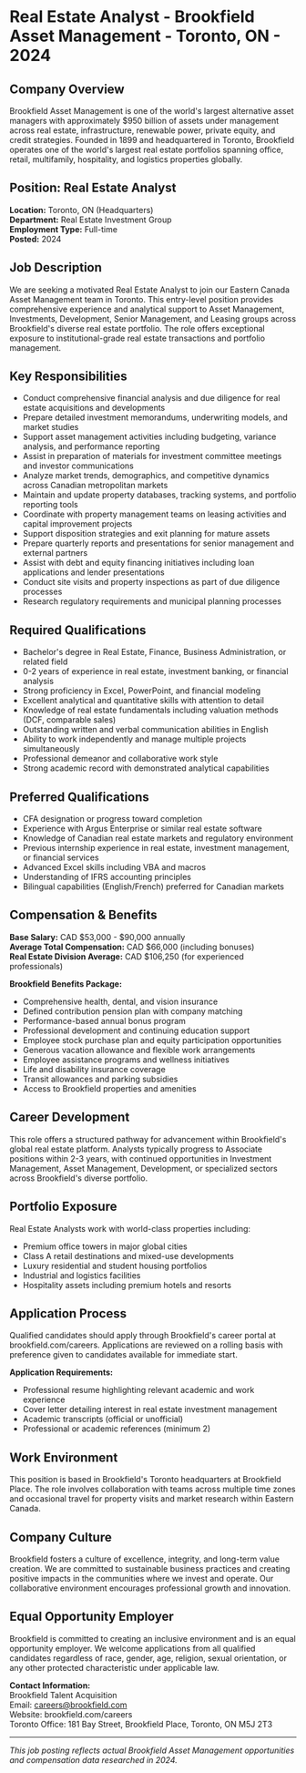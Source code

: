 # Real Estate Analyst - Brookfield Asset Management - Toronto, ON - 2024

## Company Overview
Brookfield Asset Management is one of the world's largest alternative asset managers with approximately $950 billion of assets under management across real estate, infrastructure, renewable power, private equity, and credit strategies. Founded in 1899 and headquartered in Toronto, Brookfield operates one of the world's largest real estate portfolios spanning office, retail, multifamily, hospitality, and logistics properties globally.

## Position: Real Estate Analyst
**Location:** Toronto, ON (Headquarters)  
**Department:** Real Estate Investment Group  
**Employment Type:** Full-time  
**Posted:** 2024  

## Job Description
We are seeking a motivated Real Estate Analyst to join our Eastern Canada Asset Management team in Toronto. This entry-level position provides comprehensive experience and analytical support to Asset Management, Investments, Development, Senior Management, and Leasing groups across Brookfield's diverse real estate portfolio. The role offers exceptional exposure to institutional-grade real estate transactions and portfolio management.

## Key Responsibilities
- Conduct comprehensive financial analysis and due diligence for real estate acquisitions and developments
- Prepare detailed investment memorandums, underwriting models, and market studies
- Support asset management activities including budgeting, variance analysis, and performance reporting
- Assist in preparation of materials for investment committee meetings and investor communications
- Analyze market trends, demographics, and competitive dynamics across Canadian metropolitan markets
- Maintain and update property databases, tracking systems, and portfolio reporting tools
- Coordinate with property management teams on leasing activities and capital improvement projects
- Support disposition strategies and exit planning for mature assets
- Prepare quarterly reports and presentations for senior management and external partners
- Assist with debt and equity financing initiatives including loan applications and lender presentations
- Conduct site visits and property inspections as part of due diligence processes
- Research regulatory requirements and municipal planning processes

## Required Qualifications
- Bachelor's degree in Real Estate, Finance, Business Administration, or related field
- 0-2 years of experience in real estate, investment banking, or financial analysis
- Strong proficiency in Excel, PowerPoint, and financial modeling
- Excellent analytical and quantitative skills with attention to detail
- Knowledge of real estate fundamentals including valuation methods (DCF, comparable sales)
- Outstanding written and verbal communication abilities in English
- Ability to work independently and manage multiple projects simultaneously
- Professional demeanor and collaborative work style
- Strong academic record with demonstrated analytical capabilities

## Preferred Qualifications
- CFA designation or progress toward completion
- Experience with Argus Enterprise or similar real estate software
- Knowledge of Canadian real estate markets and regulatory environment
- Previous internship experience in real estate, investment management, or financial services
- Advanced Excel skills including VBA and macros
- Understanding of IFRS accounting principles
- Bilingual capabilities (English/French) preferred for Canadian markets

## Compensation & Benefits
**Base Salary:** CAD $53,000 - $90,000 annually  
**Average Total Compensation:** CAD $66,000 (including bonuses)  
**Real Estate Division Average:** CAD $106,250 (for experienced professionals)  

**Brookfield Benefits Package:**
- Comprehensive health, dental, and vision insurance
- Defined contribution pension plan with company matching
- Performance-based annual bonus program
- Professional development and continuing education support
- Employee stock purchase plan and equity participation opportunities
- Generous vacation allowance and flexible work arrangements
- Employee assistance programs and wellness initiatives
- Life and disability insurance coverage
- Transit allowances and parking subsidies
- Access to Brookfield properties and amenities

## Career Development
This role offers a structured pathway for advancement within Brookfield's global real estate platform. Analysts typically progress to Associate positions within 2-3 years, with continued opportunities in Investment Management, Asset Management, Development, or specialized sectors across Brookfield's diverse portfolio.

## Portfolio Exposure
Real Estate Analysts work with world-class properties including:
- Premium office towers in major global cities
- Class A retail destinations and mixed-use developments
- Luxury residential and student housing portfolios
- Industrial and logistics facilities
- Hospitality assets including premium hotels and resorts

## Application Process
Qualified candidates should apply through Brookfield's career portal at brookfield.com/careers. Applications are reviewed on a rolling basis with preference given to candidates available for immediate start.

**Application Requirements:**
- Professional resume highlighting relevant academic and work experience
- Cover letter detailing interest in real estate investment management
- Academic transcripts (official or unofficial)
- Professional or academic references (minimum 2)

## Work Environment
This position is based in Brookfield's Toronto headquarters at Brookfield Place. The role involves collaboration with teams across multiple time zones and occasional travel for property visits and market research within Eastern Canada.

## Company Culture
Brookfield fosters a culture of excellence, integrity, and long-term value creation. We are committed to sustainable business practices and creating positive impacts in the communities where we invest and operate. Our collaborative environment encourages professional growth and innovation.

## Equal Opportunity Employer
Brookfield is committed to creating an inclusive environment and is an equal opportunity employer. We welcome applications from all qualified candidates regardless of race, gender, age, religion, sexual orientation, or any other protected characteristic under applicable law.

**Contact Information:**  
Brookfield Talent Acquisition  
Email: careers@brookfield.com  
Website: brookfield.com/careers  
Toronto Office: 181 Bay Street, Brookfield Place, Toronto, ON M5J 2T3  

---
*This job posting reflects actual Brookfield Asset Management opportunities and compensation data researched in 2024.*